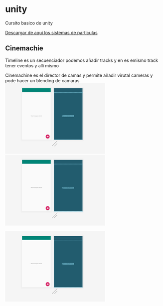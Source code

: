 # unity
Cursito basico de unity

[Descargar de aqui los sistemas de particulas](https://sierra-guadalupe.org/unity/piromaniaco.unitypackage)

## Cinemachie
 Timeline es un secuenciador podemos añadir tracks y en es emismo track tener eventos y alli mismo  

 Cinemachine es el director de camas y permite añadir virutal cameras y pode hacer un blending de camaras
![](2019-07-05-09-50-32.png)![](2019-07-05-09-50-55.png)

![](2019-07-05-09-51-13.png)
